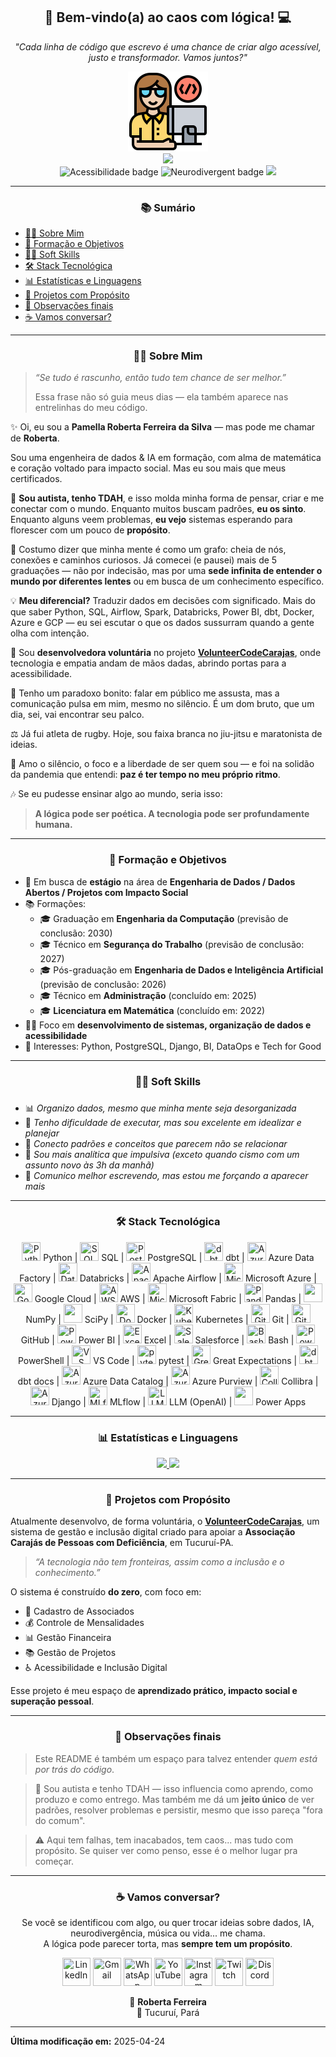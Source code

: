 <div align="center">
  <h2> 🌈 Bem-vindo(a) ao caos com lógica! 💻 </h2>
</div>

<div align="center">
  <p><em>"Cada linha de código que escrevo é uma chance de criar algo acessível, justo e transformador. Vamos juntos?"</em></p>
</div>

<div align='center'>
    <a href="https://github.com/prfs91">
        <img src='https://github.com/prfs91/prfs91/blob/main/programador.png' height='128px' width='128px' target="_blank"><br>
        <img src="https://readme-typing-svg.herokuapp.com?color=%6495ED&center=true&vCenter=true&multiline=true&width=500&height=65&lines=Hello+Friend!;My+name+is+Roberta.">
    </a>
</div>

<div align="center">
    <img src="https://img.shields.io/badge/Acessibilidade-Inclusão-009688" alt="Acessibilidade badge" />
    <img src="https://img.shields.io/badge/Neurodivergent-pride-blueviolet" alt="Neurodivergent badge" />
    <a href="https://github.com/prfs91">
        <img src="https://komarev.com/ghpvc/?username=prfs91&color=blue&style=flat">
    </a>
</div>
<p>
    
---

<div align='center'>
    <h3>📚 Sumário</h3>
</div>

<ul>
    <li><a href="#sobre-mim">👩‍💻 Sobre Mim</a></li>
    <li><a href="#formacao-e-objetivos">🎯 Formação e Objetivos</a></li>
    <li><a href="#soft-skills">🤹‍♀️ Soft Skills</a></li>
    <li><a href="#stack-tecnologica">🛠️ Stack Tecnológica</a></li>
    <li><a href="#estatisticas-e-linguagens">📊 Estatísticas e Linguagens</a></li>
    <li><a href="#projetos-com-proposito">🚀 Projetos com Propósito</a></li>
    <li><a href="#observações-finais">📌 Observações finais</a></li>
    <li><a href="#vamos-conversar">☕ Vamos conversar?</a></li>
    
</ul>

---

<div align="center">
    <h3 id="sobre-mim">👩‍💻 Sobre Mim</h3>
</div>

> _“Se tudo é rascunho, então tudo tem chance de ser melhor.”_
> 
> Essa frase não só guia meus dias — ela também aparece nas entrelinhas do meu código.

✨ Oi, eu sou a **Pamella Roberta Ferreira da Silva** — mas pode me chamar de **Roberta**.

Sou uma engenheira de dados & IA em formação, com alma de matemática e coração voltado para impacto social.
Mas eu sou mais que meus certificados.

🌈 **Sou autista, tenho TDAH**, e isso molda minha forma de pensar, criar e me conectar com o mundo.
Enquanto muitos buscam padrões, **eu os sinto**.
Enquanto alguns veem problemas, **eu vejo** sistemas esperando para florescer com um pouco de **propósito**.

🧠 Costumo dizer que minha mente é como um grafo: cheia de nós, conexões e caminhos curiosos.
Já comecei (e pausei) mais de 5 graduações — não por indecisão, mas por uma **sede infinita de entender o mundo por diferentes lentes** ou em busca de um conhecimento específico.

💡 **Meu diferencial?** Traduzir dados em decisões com significado.
Mais do que saber Python, SQL, Airflow, Spark, Databricks, Power BI, dbt, Docker, Azure e GCP — eu sei escutar o que os dados sussurram quando a gente olha com intenção.

🤝 Sou **desenvolvedora voluntária** no projeto [**VolunteerCodeCarajas**](https://github.com/prfs91/VolunteerCodeCarajas), onde tecnologia e empatia andam de mãos dadas, abrindo portas para a acessibilidade.

🎤 Tenho um paradoxo bonito: falar em público me assusta, mas a comunicação pulsa em mim, mesmo no silêncio. É um dom bruto, que um dia, sei, vai encontrar seu palco.

⚖️ Já fui atleta de rugby. Hoje, sou faixa branca no jiu-jitsu e maratonista de ideias.

🏡 Amo o silêncio, o foco e a liberdade de ser quem sou — e foi na solidão da pandemia que entendi: **paz é ter tempo no meu próprio ritmo**.

🎶 Se eu pudesse ensinar algo ao mundo, seria isso:

> **A lógica pode ser poética. A tecnologia pode ser profundamente humana.**

---

<div align="center">
    <h3 id="formacao-e-objetivos">🎯 Formação e Objetivos</h3>
</div>

- 🔭 Em busca de **estágio** na área de **Engenharia de Dados / Dados Abertos / Projetos com Impacto Social**  
- 📚 Formações:
  - 🎓 Graduação em **Engenharia da Computação** (previsão de conclusão: 2030)
  - 🎓 Técnico em **Segurança do Trabalho** (previsão de conclusão: 2027)
  - 🎓 Pós-graduação em **Engenharia de Dados e Inteligência Artificial** (previsão de conclusão: 2026)
  - 🎓 Técnico em **Administração** (concluído em: 2025)
  - 🎓 **Licenciatura em Matemática** (concluído em: 2022)
- 👩‍🔧 Foco em **desenvolvimento de sistemas, organização de dados e acessibilidade**
- 🧠 Interesses: Python, PostgreSQL, Django, BI, DataOps e Tech for Good

---

<div align="center">
    <h3 id="soft-skills">🤹‍♀️ Soft Skills</h3>
</div>

### 

- 📊 *Organizo dados, mesmo que minha mente seja desorganizada*
- 🎢 *Tenho dificuldade de executar, mas sou excelente em idealizar e planejar*
- 🧩 *Conecto padrões e conceitos que parecem não se relacionar*
- 🧠 *Sou mais analítica que impulsiva (exceto quando cismo com um assunto novo às 3h da manhã)*
- 💬 *Comunico melhor escrevendo, mas estou me forçando a aparecer mais*

---

<div align="center">
    <h3 id="stack-tecnologica">🛠️ Stack Tecnológica</h3>
</div>

<div align='center'>
    <img src="https://cdn.jsdelivr.net/gh/devicons/devicon/icons/python/python-original.svg" width="30" height="30" title="Python" /> Python | <img src="https://img.icons8.com/ios-filled/50/000000/sql.png" width="30" height="30" title="SQL" /> SQL | <img src="https://cdn.jsdelivr.net/gh/devicons/devicon/icons/postgresql/postgresql-original.svg" width="30" height="30" title="PostgreSQL" /> PostgreSQL | <img src="https://avatars.githubusercontent.com/u/76333979?s=200&v=4" width="30" height="30" title="dbt" /> dbt | <img src="https://symbols.getvecta.com/stencil_28/27_data-factory.8004c08598.png" width="30" height="30" title="Azure Data Factory" /> Azure Data Factory | <img src="https://www.vectorlogo.zone/logos/databricks/databricks-icon.svg" width="30" height="30" title="Databricks" /> Databricks | <img src="https://cdn.jsdelivr.net/gh/devicons/devicon/icons/apacheairflow/apacheairflow-original.svg" width="30" height="30" title="Apache Airflow" /> Apache Airflow | <img src="https://cdn.jsdelivr.net/gh/devicons/devicon/icons/azure/azure-original.svg" width="30" height="30" title="Microsoft Azure" /> Microsoft Azure | <img src="https://cdn.jsdelivr.net/gh/devicons/devicon/icons/googlecloud/googlecloud-original.svg" width="30" height="30" title="Google Cloud" /> Google Cloud | <img src="https://cdn.iconscout.com/icon/free/png-256/free-amazon-aws-3521268-2944772.png" width="30" height="30" title="AWS" /> AWS | <img src="https://debruyn.dev/2023/all-microsoft-fabric-icons-for-diagramming-old-version/Fabric_final_x256.png" width="30" height="30" title="Microsoft Fabric" /> Microsoft Fabric | <img src="https://cdn.jsdelivr.net/gh/devicons/devicon/icons/pandas/pandas-original.svg" width="30" height="30" title="Pandas" /> Pandas | <img src="https://static-00.iconduck.com/assets.00/file-type-numpy-icon-950x1024-yxmpudmi.png" width="30" height="30" /> NumPy | <img src="https://images.icon-icons.com/3914/PNG/512/scipy_logo_icon_248581.png" width="30" height="30" /> SciPy | <img src="https://cdn.jsdelivr.net/gh/devicons/devicon/icons/docker/docker-original.svg" width="30" height="30" title="Docker" /> Docker | <img src="https://cdn.jsdelivr.net/gh/devicons/devicon/icons/kubernetes/kubernetes-plain.svg" width="30" height="30" title="Kubernetes" /> Kubernetes | <img src="https://cdn.jsdelivr.net/gh/devicons/devicon/icons/git/git-original.svg" width="30" height="30" title="Git" /> Git | <img src="https://cdn.jsdelivr.net/gh/devicons/devicon/icons/github/github-original.svg" width="30" height="30" title="GitHub" /> GitHub | <img src="https://www.northware.mx/wp-content/uploads/2022/09/northware-microsoft-power-bi-logo.png" width="30" height="30" title="Power BI" /> Power BI | <img src="https://static.vecteezy.com/system/resources/thumbnails/027/179/363/small/microsoft-excel-icon-logo-symbol-free-png.png" width="30" height="30"  title="Excel" /> Excel | <img src="https://cdn.worldvectorlogo.com/logos/salesforce-2.svg" width="30" height="30"  title="Salesforce" /> Salesforce | <img src="https://cdn.jsdelivr.net/gh/devicons/devicon/icons/bash/bash-original.svg" width="30" height="30" title="Bash" /> Bash | <img src="https://cdn.jsdelivr.net/gh/devicons/devicon/icons/windows8/windows8-original.svg" width="30" height="30" title="PowerShell" /> PowerShell | <img src="https://cdn.jsdelivr.net/gh/devicons/devicon/icons/vscode/vscode-original.svg" width="30" height="30" title="VS Code" /> VS Code | <img src="https://datoux.gallerycdn.vsassets.io/extensions/datoux/vscode-pytest-intellisence/0.0.1/1623003313690/Microsoft.VisualStudio.Services.Icons.Default" width="30" height="30"  title="pytest" /> pytest | <img src="https://avatars.githubusercontent.com/u/31670619?s=280&v=4" width="30" height="30"  title="Great Expectations" /> Great Expectations | <img src="https://avatars.githubusercontent.com/u/76333979?s=200&v=4" width="30" height="30"  title="dbt docs" /> dbt docs | <img src="https://azure.microsoft.com/svghandler/data-catalog?width=600&height=315" width="30" height="30"  title="Azure Data Catalog" /> Azure Data Catalog | <img src="https://upload.wikimedia.org/wikipedia/commons/thumb/e/e5/Microsoft_Purview_Logo.svg/2048px-Microsoft_Purview_Logo.svg.png" width="30" height="30"  title="Azure Purview" /> Azure Purview | <img src="https://sharespost-sharex-production.s3.us-west-2.amazonaws.com/uploads/issuer/100001135/logo/collibra.png" width="30" height="30"  title="Collibra" /> Collibra | <img src="https://cdn.jsdelivr.net/gh/devicons/devicon/icons/django/django-plain.svg" width="30" height="30" title="Azure Purview" /> Django | <img src="https://cdn.brandfetch.io/mlflow.org/fallback/lettermark/theme/dark/h/256/w/256/icon?c=1bfwsmEH20zzEfSNTed" width="30" height="30" title="MLflow" /> MLflow | <img src="https://static-00.iconduck.com/assets.00/openai-icon-2021x2048-4rpe5x7n.png" width="30" height="30" title="LLM (OpenAI)" /> LLM (OpenAI) | <img src="https://img.icons8.com/fluent/512/microsoft-power-apps.png" width="30" height="30" /> Power Apps
</div>
    
---

<div align="center">
    <h3 id="estatisticas-e-linguagens">📊 Estatísticas e Linguagens</h3>
</div>

<div align="center">
  <a href="https://github.com/prfs91">
    <img height="150em" src="https://github-readme-stats-git-masterrstaa-rickstaa.vercel.app/api?username=prfs91&show_icons=true&theme=dark&include_all_commits=true&count_private=true"/>
    <img height="150em" src="https://github-readme-stats-git-masterrstaa-rickstaa.vercel.app/api/top-langs/?username=prfs91&layout=compact&langs_count=7&theme=dark"/>
  </a>
</div>

---

<div align="center">
    <h3 id="projetos-com-proposito">🚀 Projetos com Propósito</h3>
</div>

Atualmente desenvolvo, de forma voluntária, o [**VolunteerCodeCarajas**](https://github.com/prfs91/volunteercodecarajas), um sistema de gestão e inclusão digital criado para apoiar a **Associação Carajás de Pessoas com Deficiência**, em Tucuruí-PA.  
> _“A tecnologia não tem fronteiras, assim como a inclusão e o conhecimento.”_  

O sistema é construído **do zero**, com foco em:

- 🧾 Cadastro de Associados  
- 💰 Controle de Mensalidades  
- 📊 Gestão Financeira  
- 📚 Gestão de Projetos  
- ♿ Acessibilidade e Inclusão Digital  

Esse projeto é meu espaço de **aprendizado prático, impacto social e superação pessoal**.

---

<div align="center">
    <h3 id="observações-finais">📌 Observações finais</h3>
</div>

> Este README é também um espaço para talvez entender *quem está por trás do código*.  

> 🧠 Sou autista e tenho TDAH — isso influencia como aprendo, como produzo e como entrego. Mas também me dá um **jeito único** de ver padrões, resolver problemas e persistir, mesmo que isso pareça "fora do comum".

> ⚠️ Aqui tem falhas, tem inacabados, tem caos... mas tudo com propósito. Se quiser ver como penso, esse é o melhor lugar pra começar.

---

<div align="center">
    <h3 id="vamos-conversar">☕ Vamos conversar?</h3>
</div>

<p align="center">
  Se você se identificou com algo, ou quer trocar ideias sobre dados, IA, neurodivergência, música ou vida... me chama. <br/>
  A lógica pode parecer torta, mas <strong>sempre tem um propósito</strong>.
</p>

<p align="center">
    <a href="https://www.linkedin.com/in/robertaferreira91/" target="_blank"><img width="45" height="45" title="LinkedIn" src="https://img.icons8.com/?size=100&id=xuvGCOXi8Wyg&format=png&color=000000"/></a>
    <a href="mailto:pamellaferreira.si@gmail.com" target="_blank"><img width="45" height="45" title="Gmail" src="https://img.icons8.com/?size=100&id=P7UIlhbpWzZm&format=png&color=000000"/></a>
    <a href="https://wa.me/5594992797521?text=Ol%C3%A1%21%20Encontrei%20seu%20contato%20atrav%C3%A9s%20do%20GitHub%20e%20gostaria%20de%20conversar%20com%20voc%C3%AA.%20Podemos%20falar%20um%20pouquinho%3F" target="_blank"><img width="45" height="45" title="WhatsApp" src="https://img.icons8.com/?size=100&id=16713&format=png&color=000000"/></a>
    <a href="https://www.youtube.com/@robertaferreira8086" target="_blank"><img width="45" height="45" title="YouTube" src="https://img.icons8.com/?size=100&id=108794&format=png&color=000000"/></a>
    <a href="https://www.instagram.com/robertaferreirasp" target="_blank"><img width="45" height="45" title="Instagram" src="https://img.icons8.com/?size=100&id=Xy10Jcu1L2Su&format=png&color=000000"/></a>
    <a href="https://www.twitch.tv/robertaferreira16" target="_blank"><img width="45" height="45" title="Twitch" src="https://img.icons8.com/?size=100&id=aGCNGCWg7dbJ&format=png&color=000000"/></a>
    <a href="https://discordapp.com/users/712375825609130024/" target="_blank"><img width="45" height="45" title="Discord" src="https://brandlogos.net/wp-content/uploads/2018/10/discord-logo-1.png"/></a>

<div align="center">
  💙 <strong>Roberta Ferreira</strong>
</div>

<div align="center">
  📍 Tucuruí, Pará
</div>

---

**Última modificação em:** 2025-04-24
